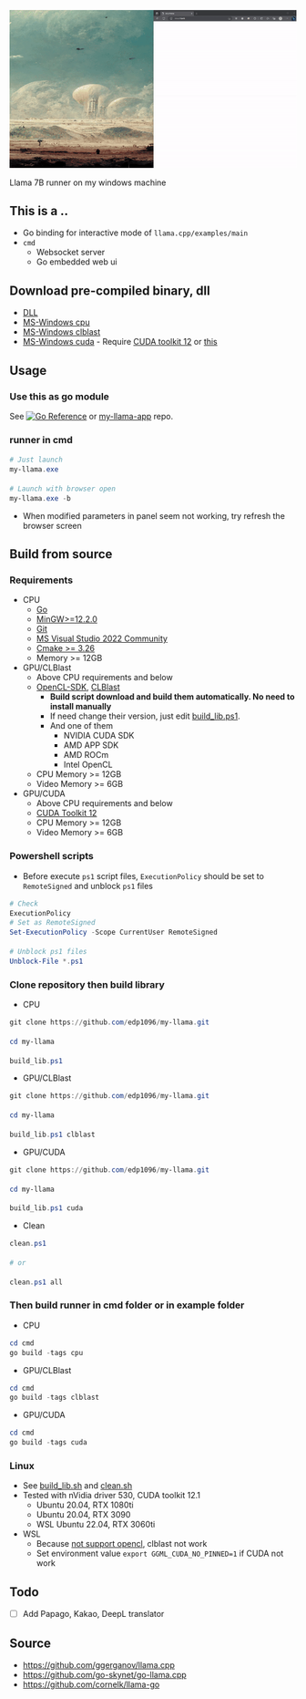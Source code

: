 ![image description](doc/screenshot.gif)

Llama 7B runner on my windows machine

## This is a ..

* Go binding for interactive mode of `llama.cpp/examples/main`
* `cmd`
    * Websocket server
    * Go embedded web ui


## Download pre-compiled binary, dll
* [DLL](https://github.com/edp1096/my-llama/releases)
* [MS-Windows cpu](https://github.com/edp1096/my-llama/releases/download/v0.1.18/my-llama_cpu.zip)
* [MS-Windows clblast](https://github.com/edp1096/my-llama/releases/download/v0.1.18/my-llama_cl.zip)
* [MS-Windows cuda](https://github.com/edp1096/my-llama/releases/download/v0.1.18/my-llama_cu.zip) - Require [CUDA toolkit 12](https://developer.nvidia.com/cuda-downloads?target_os=Windows&target_arch=x86_64) or [this](https://github.com/ggerganov/llama.cpp/releases/download/master-66874d4/cudart-llama-bin-win-cu12.1.0-x64.zip)


## Usage

### Use this as go module
See <a href="https://pkg.go.dev/github.com/edp1096/my-llama"><img src="https://pkg.go.dev/badge/github.com/edp1096/my-llama.svg" alt="Go Reference"></a> or [my-llama-app](https://github.com/edp1096/my-llama-app) repo.

### runner in cmd
```powershell
# Just launch
my-llama.exe

# Launch with browser open
my-llama.exe -b
```
* When modified parameters in panel seem not working, try refresh the browser screen


## Build from source

### Requirements
* CPU
    * [Go](https://golang.org/dl)
    * [MinGW>=12.2.0](https://github.com/brechtsanders/winlibs_mingw/releases/tag/12.2.0-16.0.0-10.0.0-ucrt-r5)
    * [Git](https://github.com/git-for-windows/git/releases)
    * [MS Visual Studio 2022 Community](https://visualstudio.microsoft.com/vs)
    * [Cmake >= 3.26](https://cmake.org/download)
    * Memory >= 12GB
* GPU/CLBlast
    * Above CPU requirements and below
    * [OpenCL-SDK](https://github.com/KhronosGroup/OpenCL-SDK), [CLBlast](https://github.com/CNugteren/CLBlast)
        * <b>Build script download and build them automatically. No need to install manually</b>
        * If need change their version, just edit [build_lib.ps1](/build_lib.ps1).
        * And one of them
            * NVIDIA CUDA SDK
            * AMD APP SDK
            * AMD ROCm
            * Intel OpenCL
    * CPU Memory >= 12GB
    * Video Memory >= 6GB
* GPU/CUDA
    * Above CPU requirements and below
    * [CUDA Toolkit 12](https://developer.nvidia.com/cuda-downloads?target_os=Windows&target_arch=x86_64)
    * CPU Memory >= 12GB
    * Video Memory >= 6GB

### Powershell scripts
* Before execute `ps1` script files, `ExecutionPolicy` should be set to `RemoteSigned` and unblock `ps1` files
```powershell
# Check
ExecutionPolicy
# Set as RemoteSigned
Set-ExecutionPolicy -Scope CurrentUser RemoteSigned

# Unblock ps1 files
Unblock-File *.ps1
```

### Clone repository then build library
* CPU
```powershell
git clone https://github.com/edp1096/my-llama.git

cd my-llama

build_lib.ps1
```
* GPU/CLBlast
```powershell
git clone https://github.com/edp1096/my-llama.git

cd my-llama

build_lib.ps1 clblast
```
* GPU/CUDA
```powershell
git clone https://github.com/edp1096/my-llama.git

cd my-llama

build_lib.ps1 cuda
```

* Clean
```powershell
clean.ps1

# or

clean.ps1 all
```

### Then build runner in cmd folder or in example folder
* CPU
```powershell
cd cmd
go build -tags cpu
```
* GPU/CLBlast
```powershell
cd cmd
go build -tags clblast
```
* GPU/CUDA
```powershell
cd cmd
go build -tags cuda
```

### Linux
* See [build_lib.sh](/build_lib.sh) and [clean.sh](/clean.sh)
* Tested with nVidia driver 530, CUDA toolkit 12.1
    * Ubuntu 20.04, RTX 1080ti
    * Ubuntu 20.04, RTX 3090
    * WSL Ubuntu 22.04, RTX 3060ti
* WSL
    * Because [not support opencl](https://github.com/microsoft/WSL/issues/6951), clblast not work
    * Set environment value `export GGML_CUDA_NO_PINNED=1` if CUDA not work


## Todo
* [ ] Add Papago, Kakao, DeepL translator

## Source
* https://github.com/ggerganov/llama.cpp
* https://github.com/go-skynet/go-llama.cpp
* https://github.com/cornelk/llama-go
